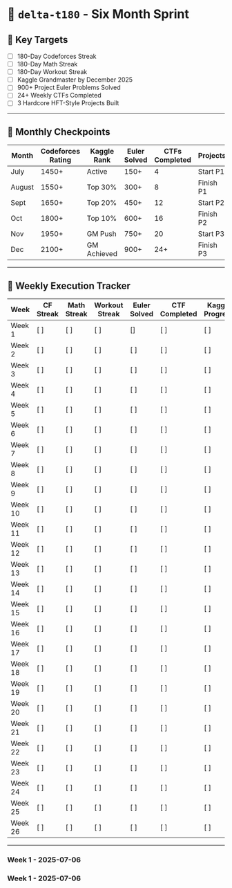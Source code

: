 # 🚀 `delta-t180` - Six Month Sprint

## 🎯 Key Targets
- [ ] 180-Day Codeforces Streak  
- [ ] 180-Day Math Streak  
- [ ] 180-Day Workout Streak  
- [ ] Kaggle Grandmaster by December 2025  
- [ ] 900+ Project Euler Problems Solved  
- [ ] 24+ Weekly CTFs Completed  
- [ ] 3 Hardcore HFT-Style Projects Built  

---

## 📆 Monthly Checkpoints

|Month| Codeforces Rating | Kaggle Rank      | Euler Solved | CTFs Completed | Projects     |
|--------|-------------------|------------------|--------------|----------------|--------------|
|July| 1450+             | Active           | 150+         | 4              | Start P1     |
|August| 1550+             | Top 30%          | 300+         | 8              | Finish P1    |
|Sept| 1650+             | Top 20%          | 450+         | 12             | Start P2     |
|Oct| 1800+             | Top 10%          | 600+         | 16             | Finish P2    |
|Nov| 1950+             | GM Push          | 750+         | 20             | Start P3     |
|Dec| 2100+             | GM Achieved      | 900+         | 24+            | Finish P3    |

---

## 📅 Weekly Execution Tracker

|Week| CF Streak | Math Streak | Workout Streak | Euler Solved | CTF Completed | Kaggle Progress | Project Progress |
|------------|-----------|-------------|----------------|--------------|---------------|-----------------|------------------|
|Week 1| [ ]       | [ ]         | [ ]            | []          | [ ]           | [ ]             | [ ]              |
|Week 2| [ ]       | [ ]         | [ ]            | [ ]          | [ ]           | [ ]             | [ ]              |
|Week 3| [ ]       | [ ]         | [ ]            | [ ]          | [ ]           | [ ]             | [ ]              |
|Week 4| [ ]       | [ ]         | [ ]            | [ ]          | [ ]           | [ ]             | [ ]              |
|Week 5| [ ]       | [ ]         | [ ]            | [ ]          | [ ]           | [ ]             | [ ]              |
|Week 6| [ ]       | [ ]         | [ ]            | [ ]          | [ ]           | [ ]             | [ ]              |
|Week 7| [ ]       | [ ]         | [ ]            | [ ]          | [ ]           | [ ]             | [ ]              |
|Week 8| [ ]       | [ ]         | [ ]            | [ ]          | [ ]           | [ ]             | [ ]              |
|Week 9| [ ]       | [ ]         | [ ]            | [ ]          | [ ]           | [ ]             | [ ]              |
|Week 10| [ ]       | [ ]         | [ ]            | [ ]          | [ ]           | [ ]             | [ ]              |
|Week 11| [ ]       | [ ]         | [ ]            | [ ]          | [ ]           | [ ]             | [ ]              |
|Week 12| [ ]       | [ ]         | [ ]            | [ ]          | [ ]           | [ ]             | [ ]              |
|Week 13| [ ]       | [ ]         | [ ]            | [ ]          | [ ]           | [ ]             | [ ]              |
|Week 14| [ ]       | [ ]         | [ ]            | [ ]          | [ ]           | [ ]             | [ ]              |
|Week 15| [ ]       | [ ]         | [ ]            | [ ]          | [ ]           | [ ]             | [ ]              |
|Week 16| [ ]       | [ ]         | [ ]            | [ ]          | [ ]           | [ ]             | [ ]              |
|Week 17| [ ]       | [ ]         | [ ]            | [ ]          | [ ]           | [ ]             | [ ]              |
|Week 18| [ ]       | [ ]         | [ ]            | [ ]          | [ ]           | [ ]             | [ ]              |
|Week 19| [ ]       | [ ]         | [ ]            | [ ]          | [ ]           | [ ]             | [ ]              |
|Week 20| [ ]       | [ ]         | [ ]            | [ ]          | [ ]           | [ ]             | [ ]              |
|Week 21| [ ]       | [ ]         | [ ]            | [ ]          | [ ]           | [ ]             | [ ]              |
|Week 22| [ ]       | [ ]         | [ ]            | [ ]          | [ ]           | [ ]             | [ ]              |
|Week 23| [ ]       | [ ]         | [ ]            | [ ]          | [ ]           | [ ]             | [ ]              |
|Week 24| [ ]       | [ ]         | [ ]            | [ ]          | [ ]           | [ ]             | [ ]              |
|Week 25| [ ]       | [ ]         | [ ]            | [ ]          | [ ]           | [ ]             | [ ]              |
|Week 26| [ ]       | [ ]         | [ ]            | [ ]          | [ ]           | [ ]             | [ ]              |

---



### Week 1 - 2025-07-06


### Week 1 - 2025-07-06

